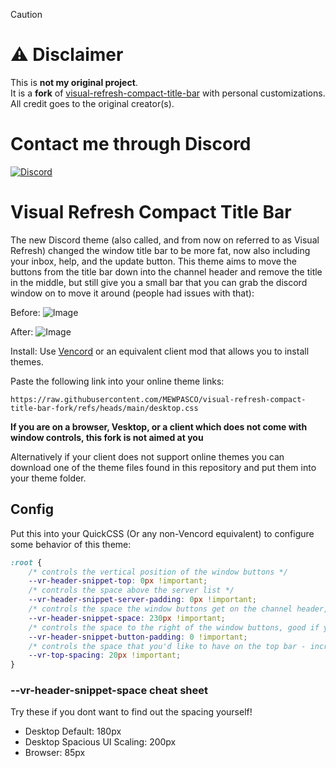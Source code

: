 > [!CAUTION]
> # ⚠️ **Disclaimer**  
> This is **not my original project**.  
> It is a **fork** of [visual-refresh-compact-title-bar](https://github.com/surgedevs/visual-refresh-compact-title-bar) with personal customizations.  
> All credit goes to the original creator(s).

# Contact me through Discord

[![Discord](https://img.shields.io/discord/1196075698301968455?style=social&logo=discord&label=ΛVΛRIΛ)](https://discord.gg/avia)

# Visual Refresh Compact Title Bar

The new Discord theme (also called, and from now on referred to as Visual Refresh) changed the window title bar to be more fat, now also including your inbox, help, and the update button.
This theme aims to move the buttons from the title bar down into the channel header and remove the title in the middle, but still give you a small bar that you can grab the discord window on to move it around (people had issues with that):

Before:
![Image](https://github.com/user-attachments/assets/c914bde7-97a6-49b4-a3fb-a8bd5ef20c3c)

After:
![Image](https://github.com/user-attachments/assets/1125e1a9-edf7-4907-8aa5-406c85dedb44)

Install:
Use [Vencord](https://github.com/Vendicated/Vencord) or an equivalent client mod that allows you to install themes.

Paste the following link into your online theme links:
```
https://raw.githubusercontent.com/MEWPASCO/visual-refresh-compact-title-bar-fork/refs/heads/main/desktop.css
```

**If you are on a browser, Vesktop, or a client which does not come with window controls, this fork is not aimed at you**

Alternatively if your client does not support online themes you can download one of the theme files found in this repository and put them into your theme folder.

## Config
Put this into your QuickCSS (Or any non-Vencord equivalent) to configure some behavior of this theme:
```css
:root {
    /* controls the vertical position of the window buttons */
    --vr-header-snippet-top: 0px !important;
    /* controls the space above the server list */
    --vr-header-snippet-server-padding: 0px !important;
    /* controls the space the window buttons get on the channel header, experiment around with this if you get gaps or the buttons overlap! */
    --vr-header-snippet-space: 230px !important;
    /* controls the space to the right of the window buttons, good if you are using themes like midnight which add padding to the bar */
    --vr-header-snippet-button-padding: 0 !important;
    /* controls the space that you'd like to have on the top bar - increase/decrease bar size and move windows controls with it at the same time */
    --vr-top-spacing: 20px !important;
}
```
### --vr-header-snippet-space cheat sheet
Try these if you dont want to find out the spacing yourself!

- Desktop Default: 180px
- Desktop Spacious UI Scaling: 200px
- Browser: 85px
